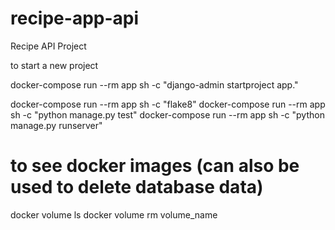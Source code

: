 # recipe-app-api
Recipe API Project


to start a new project 

docker-compose run --rm app sh -c "django-admin startproject app."

docker-compose run --rm app sh -c "flake8"
docker-compose run --rm app sh -c "python manage.py test"
docker-compose run --rm app sh -c "python manage.py runserver"

# to see docker images (can also be used to delete database data)
docker volume ls
docker volume rm volume_name
